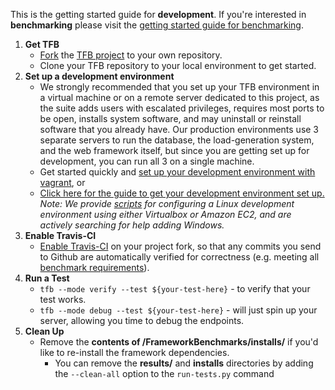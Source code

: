  This is the getting started guide for __development__. If you're interested in
__benchmarking__ please visit the [getting started guide for
benchmarking](../Benchmarking/Getting-Started-Benchmarking).
 
 1. __Get TFB__
     * [Fork](https://help.github.com/articles/fork-a-repo/) the [TFB
project](https://github.com/TechEmpower/FrameworkBenchmarks/) to your own
repository.
     * Clone your TFB repository to your local environment to get started.
 2. __Set up a development environment__  
     * We strongly recommended that you set up your TFB environment in a virtual
machine or on a remote server dedicated to this project, as the suite adds
users with escalated privileges, requires most ports to be open, installs
system software, and may uninstall or reinstall software that you already have.
Our production environments use 3 separate servers to run the database, the
load-generation system, and the web framework itself, but since you are getting
set up for development, you can run all 3 on a single machine. 
     * Get started quickly and [set up your development environment with
vagrant](Installation-Guide#vagrant-development-environment), or
     * [Click here for the guide to get your development environment set
up.](Installation-Guide) *Note: We provide
[scripts](../Codebase/Summary-of-Script-Directories) for configuring a Linux
development environment using either Virtualbox or Amazon EC2, and are actively
searching for help adding Windows.*
 3. __Enable Travis-CI__
     * [Enable Travis-CI](Testing-and-Debugging#travis-ci) on your project fork,
so that any commits you send to Github are automatically verified for
correctness (e.g. meeting all [benchmark
requirements](../Project-Information/Framework-Tests#requirements)).
 4. __Run a Test__
     * `tfb --mode verify --test ${your-test-here}` - to verify that your test
works.
     * `tfb --mode debug --test ${your-test-here}` - will just spin up your
server, allowing you time to debug the endpoints.
 5. __Clean Up__
     * Remove the __contents of /FrameworkBenchmarks/installs/__ if you'd like
to re-install the framework dependencies. 
       - You can remove the __results/__ and __installs__ directories by adding
the `--clean-all` option to the `run-tests.py` command
 
